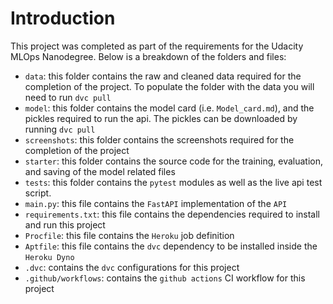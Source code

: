 # Introduction

This project was completed as part of the requirements for the Udacity MLOps Nanodegree. Below is a breakdown of the folders and files:

- `data`: this folder contains the raw and cleaned data required for the completion of the project. To populate the folder with the data you will need to run `dvc pull`
- `model`: this folder contains the model card (i.e. `Model_card.md`), and the pickles required to run the api. The pickles can be downloaded by running `dvc pull`
-  `screenshots`: this folder contains the screenshots required for the completion of the project
- `starter`: this folder contains the source code for the training, evaluation, and saving of the model related files
- `tests`: this folder contains the `pytest` modules as well as the live api test script.
- `main.py`: this file contains the `FastAPI` implementation of the `API`
- `requirements.txt`: this file contains the dependencies required to install and run this project
- `Procfile`: this file contains the `Heroku` job definition
- `Aptfile`: this file contains the `dvc` dependency to be installed inside the `Heroku Dyno`
- `.dvc`: contains the `dvc` configurations for this project
- `.github/workflows`: contains the `github actions` CI workflow for this project
